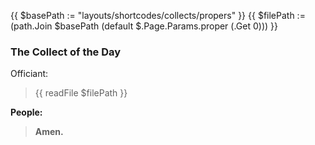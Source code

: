 {{ $basePath := "layouts/shortcodes/collects/propers" }}
{{ $filePath := (path.Join $basePath (default $.Page.Params.proper (.Get 0))) }}
### The Collect of the Day
Officiant:
> {{ readFile  $filePath }}

**People:**
> **Amen.**
